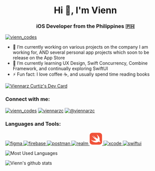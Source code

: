 

<h1 align="center">Hi 👋, I'm Vienn</h1>
<h3 align="center">iOS Developer from the Philippines 🇵🇭</h3>

<p align="left"> <a href="https://twitter.com/vienn_codes" target="blank"><img src="https://img.shields.io/twitter/follow/vienn_codes?logo=twitter&style=for-the-badge" alt="vienn_codes" /></a> </p>


- 🔭 I’m currently working on various projects on the company I am working for, AND several personal app projects which soon to be release on the App Store
- 🌱 I’m currently learning UX Design, Swift Concurrency, Combine Framework, and continually exploring SwiftUI
- ⚡ Fun fact: I love coffee ☕️, and usually spend time reading books


<a href="https://app.daily.dev/viennci"><img src="https://api.daily.dev/devcards/v2/WBsxyXRYWWAnYQbFioTLe.png?r=215" width="356" alt="Viennarz Curtiz's Dev Card"/></a>

<h3 align="left">Connect with me:</h3>
<p align="left">
<a href="https://twitter.com/vienn_codes" target="blank"><img align="center" src="https://raw.githubusercontent.com/rahuldkjain/github-profile-readme-generator/master/src/images/icons/Social/twitter.svg" alt="vienn_codes" height="30" width="40" /></a>
<a href="https://linkedin.com/in/viennarzc" target="blank"><img align="center" src="https://raw.githubusercontent.com/rahuldkjain/github-profile-readme-generator/master/src/images/icons/Social/linked-in-alt.svg" alt="viennarzc" height="30" width="40" /></a>
<a href="https://medium.com/@viennarzc" target="blank"><img align="center" src="https://raw.githubusercontent.com/rahuldkjain/github-profile-readme-generator/master/src/images/icons/Social/medium.svg" alt="@viennarzc" height="30" width="40" /></a>
</p>

<h3 align="left">Languages and Tools:</h3>
<p align="left"> 
  <a href="https://www.figma.com/" target="_blank" rel="noreferrer"> <img src="https://www.vectorlogo.zone/logos/figma/figma-icon.svg" alt="figma" width="40" height="40"/> </a> 
  <a href="https://firebase.google.com/" target="_blank" rel="noreferrer"> <img src="https://www.vectorlogo.zone/logos/firebase/firebase-icon.svg" alt="firebase" width="40" height="40"/> </a> 
  <a href="https://postman.com" target="_blank" rel="noreferrer"> <img src="https://www.vectorlogo.zone/logos/getpostman/getpostman-icon.svg" alt="postman" width="40" height="40"/> </a> <a href="https://realm.io/" target="_blank" rel="noreferrer"> <img src="https://raw.githubusercontent.com/bestofjs/bestofjs-webui/8665e8c267a0215f3159df28b33c365198101df5/public/logos/realm.svg" alt="realm" width="40" height="40"/> </a>
  <a href="https://developer.apple.com/swift/" target="_blank" rel="noreferrer"> <img src="https://raw.githubusercontent.com/devicons/devicon/master/icons/swift/swift-original.svg" alt="swift" width="40" height="40"/> </a>
   <a href="https://developer.apple.com/xcode/" target="_blank" rel="noreferrer"> <img src="https://developer.apple.com/assets/elements/icons/xcode-12/xcode-12-96x96_2x.png" alt="xcode" width="40" height="40"/> </a> <a href="https://developer.apple.com/xcode/swiftui/" target="_blank" rel="noreferrer"> <img src="https://developer.apple.com/assets/elements/icons/swiftui/swiftui-96x96_2x.png" alt="swiftui" width="40" height="40"/> </a> </p>
  

![Most Used Languages](https://github-readme-stats.vercel.app/api/top-langs?username=viennarzc&show_icons=true&locale=en&layout=compact)

![Vienn's github stats](https://github-readme-stats.vercel.app/api?username=viennarzc&theme=default&show_icons=true)
